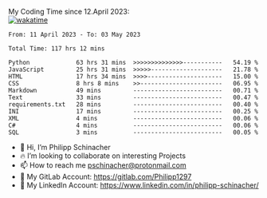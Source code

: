My Coding Time since 12.April 2023: <br>
[![wakatime](https://wakatime.com/badge/user/b40fc0a8-0c3d-4c72-850f-046f545584cc.svg)](https://wakatime.com/@b40fc0a8-0c3d-4c72-850f-046f545584cc)

<!--START_SECTION:waka-->

```text
From: 11 April 2023 - To: 03 May 2023

Total Time: 117 hrs 12 mins

Python             63 hrs 31 mins  >>>>>>>>>>>>>>-----------   54.19 %
JavaScript         25 hrs 31 mins  >>>>>--------------------   21.78 %
HTML               17 hrs 34 mins  >>>>---------------------   15.00 %
CSS                8 hrs 8 mins    >>-----------------------   06.95 %
Markdown           49 mins         -------------------------   00.71 %
Text               33 mins         -------------------------   00.47 %
requirements.txt   28 mins         -------------------------   00.40 %
INI                17 mins         -------------------------   00.25 %
XML                4 mins          -------------------------   00.06 %
C#                 4 mins          -------------------------   00.06 %
SQL                3 mins          -------------------------   00.05 %
```

<!--END_SECTION:waka-->



- 👋 Hi, I’m Philipp Schinacher 
- :fire:  I’m looking to collaborate on interesting Projects
- 📫 How to reach me pschinacher@protonmail.com
- :triangular_flag_on_post:  My GitLab Account: https://gitlab.com/Philipp1297
- :briefcase: My LinkedIn Account: https://www.linkedin.com/in/philipp-schinacher/

<!---
Philipp1297/Philipp1297 is a ✨ special ✨ repository because its `README.md` (this file) appears on your GitHub profile.
You can click the Preview link to take a look at your changes.
--->
